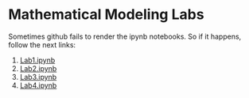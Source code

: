 # Mathematical Modeling Labs

Sometimes github fails to render the ipynb notebooks. So if it happens, follow the next links:
1) [Lab1.ipynb](http://nbviewer.jupyter.org/github/mHaleta/Mathematical-Modeling/blob/master/Lab1.ipynb)
2) [Lab2.ipynb](http://nbviewer.jupyter.org/github/mHaleta/Mathematical-Modeling/blob/master/Lab2.ipynb)
3) [Lab3.ipynb](http://nbviewer.jupyter.org/github/mHaleta/Mathematical-Modeling/blob/master/Lab3.ipynb)
4) [Lab4.ipynb](http://nbviewer.jupyter.org/github/mHaleta/Mathematical-Modeling/blob/master/Lab4.ipynb)
